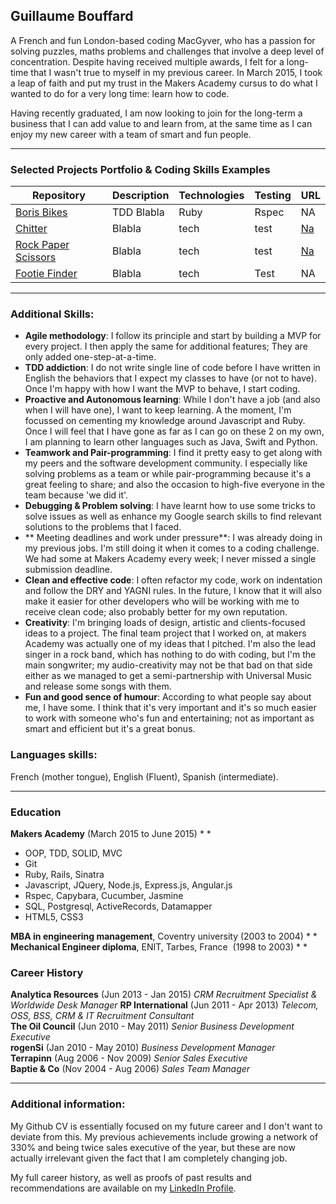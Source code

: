 ## Guillaume Bouffard

A French and fun London-based coding MacGyver, who has a passion for solving puzzles, maths problems and challenges that involve a deep level of concentration. Despite having received multiple awards, I felt for a long-time that I wasn't true to myself in my previous career. In March 2015, I took a leap of faith and put my trust in the Makers Academy cursus to do what I wanted to do for a very long time: learn how to code. 

Having recently graduated, I am now looking to join for the long-term a business that I can add value to and learn from, at the same time as I can enjoy my new career with a team of smart and fun people.

***

### Selected Projects Portfolio & Coding Skills Examples

| Repository | Description | Technologies | Testing | URL |
| ------------ | ----------- | ----------- | ----------- | ----------- |
| [Boris Bikes](https://github.com/GBouffard/BB5) | TDD Blabla | Ruby | Rspec | NA |
| [Chitter](TBC) | Blabla | tech | test | [Na](http_na/) |
| [Rock Paper Scissors](TBC) | Blabla | tech | test | [Na](http_na/) |
| [Footie Finder](https://github.com/GBouffard/footy_finder) | Blabla| tech | Test  | NA |

***

### Additional Skills:

- **Agile methodology**: I follow its principle and start by building a MVP for every project. I then apply the same for additional features; They are only added one-step-at-a-time.
- **TDD addiction**: I do not write single line of code before I have written in English the behaviors that I expect my classes to have (or not to have). Once I'm happy with how I want the MVP to behave, I start coding.
- **Proactive and Autonomous learning**: While I don't have a job (and also when I will have one), I want to keep learning. A the moment, I'm focussed on cementing my knowledge around Javascript and Ruby. Once I will feel that  I have gone as far as I can go on these 2 on my own, I am planning to learn other languages such as Java, Swift and Python.
- **Teamwork and Pair-programming**: I find it pretty easy to get along with my peers and the software development community. I especially like solving problems as a team or while pair-programming because it's a great feeling to share; and also the occasion to high-five everyone in the team because 'we did it'.
- **Debugging & Problem solving**: I have learnt how to use some tricks to solve issues as well as enhance my Google search skills to find relevant solutions to the problems that I faced.
- ** Meeting deadlines and work under pressure**: I was already doing in my previous jobs. I'm still doing it when it comes to a coding challenge. We had some at Makers Academy every week; I never missed a single submission deadline.
- **Clean and effective code**: I often refactor my code, work on indentation and follow the DRY and YAGNI rules. In the future, I know that it will also make it easier for other developers who will be working with me to receive clean code; also probably better for my own reputation.
- **Creativity**: I'm bringing loads of design, artistic and clients-focused ideas to a project. The final team project that I worked on, at makers Academy was actually one of my ideas that I pitched. I'm also the lead singer in a rock band, which has nothing to do with coding, but I'm the main songwriter; my audio-creativity may not be that bad on that side either as we managed to get a semi-partnership with Universal Music and release some songs with them.
- **Fun and good sence of humour**: According to what people say about me, I have some. I think that it's very important and it's so much easier to work with someone who's fun and entertaining; not as important as smart and efficient but it's a great bonus.

### Languages skills:
French (mother tongue), English (Fluent), Spanish (intermediate).

***

### Education

**Makers Academy** (March 2015 to June 2015) * *
- OOP, TDD, SOLID, MVC
- Git
- Ruby, Rails, Sinatra
- Javascript, JQuery, Node.js, Express.js, Angular.js
- Rspec, Capybara, Cucumber, Jasmine
- SQL, Postgresql, ActiveRecords, Datamapper
- HTML5, CSS3

**MBA in engineering management**, Coventry university (2003 to 2004) * *
**Mechanical Engineer diploma**, ENIT, Tarbes, France  (1998 to 2003) * *

### Career History

**Analytica Resources** (Jun 2013 - Jan 2015) *CRM Recruitment Specialist & Worldwide Desk Manager*
**RP International** (Jun 2011 - Apr 2013) *Telecom, OSS, BSS, CRM & IT Recruitment Consultant*  
**The Oil Council** (Jun 2010 - May 2011) *Senior Business Development Executive*  
**rogenSi** (Jan 2010 - May 2010) *Business Development Manager*  
**Terrapinn** (Aug 2006 - Nov 2009) *Senior Sales Executive*  
**Baptie & Co** (Nov 2004 - Aug 2006) *Sales Team Manager*  

***

### Additional information:

My Github CV is essentially focused on my future career and I don't want to deviate from this. My previous achievements include growing a network of 330% and being twice sales executive of the year, but these are now actually irrelevant given the fact that I am completely changing job.

My full career history, as well as proofs of past results and recommendations are available on my [LinkedIn Profile](https://uk.linkedin.com/in/gbouffard).
